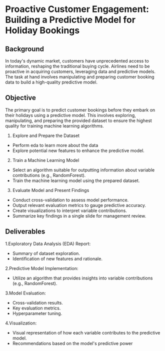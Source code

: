 # Proactive Customer Engagement: Building a Predictive Model for Holiday Bookings

## Background

In today's dynamic market, customers have unprecedented access to information, reshaping the traditional buying cycle. Airlines need to be proactive in acquiring customers, leveraging data and predictive models. The task at hand involves manipulating and preparing customer booking data to build a high-quality predictive model.

## Objective
The primary goal is to predict customer bookings before they embark on their holidays using a predictive model. This involves exploring, manipulating, and preparing the provided dataset to ensure the highest quality for training machine learning algorithms.

1. Explore and Prepare the Dataset
   
- Perform eda to learn more about the data
- Explore potential new features to enhance the predictive model.

2. Train a Machine Learning Model
   
- Select an algorithm suitable for outputting information about variable contributions (e.g., RandomForest).
- Train the machine learning model using the prepared dataset.

3. Evaluate Model and Present Findings

- Conduct cross-validation to assess model performance.
- Output relevant evaluation metrics to gauge predictive accuracy.
- Create visualizations to interpret variable contributions.
- Summarize key findings in a single slide for management review.

## Deliverables

1.Exploratory Data Analysis (EDA) Report:

- Summary of dataset exploration.
- Identification of new features and rationale.

2.Predictive Model Implementation:

- Utilize an algorithm that provides insights into variable contributions (e.g., RandomForest).

3.Model Evaluation:

- Cross-validation results.
- Key evaluation metrics.
- Hyperparameter tuning.
  
4.Visualization:

- Visual representation of how each variable contributes to the predictive model.
- Recommendations based on the model's predictive power
